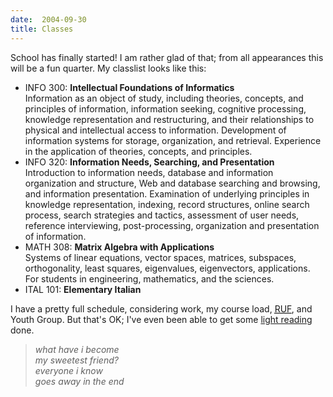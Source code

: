 ```yaml
---
date:  2004-09-30
title: Classes
---
```

<p>School has finally started!  I am rather glad of that; from all appearances this will be a fun quarter.  My classlist looks like this:</p>
<ul>
 <li>INFO 300: <b>Intellectual Foundations of Informatics</b><br />
Information as an object of study, including theories, concepts, and principles of information, information seeking, cognitive processing, knowledge representation and restructuring, and their relationships to physical and intellectual access to information. Development of information systems for storage, organization, and retrieval. Experience in the application of theories, concepts, and principles.</li>
<li>INFO 320: <b>Information Needs, Searching, and Presentation</b><br />
Introduction to information needs, database and information organization and structure, Web and database searching and browsing, and information presentation. Examination of underlying principles in knowledge representation, indexing, record structures, online search process, search strategies and tactics, assessment of user needs, reference interviewing, post-processing, organization and presentation of information.</li>
<li>MATH 308: <b>Matrix Algebra with Applications</b><br />
Systems of linear equations, vector spaces, matrices, subspaces, orthogonality, least squares, eigenvalues, eigenvectors, applications. For students in engineering, mathematics, and the sciences.</li>
<li>ITAL 101: <b>Elementary Italian</b></li>
</ul>
<p>
I have a pretty full schedule, considering work, my course load, <acronym title="Reformed University Fellowship"><a href="http://www.uw.ruf.org">RUF</a></acronym>, and Youth Group.  But that's OK; I've even been able to get some <a href="http://www.cmfnow.com/product.asp?0=339&amp;1=345&amp;3=8826">light reading</a> done.
</p><blockquote><p><i>
what have i become<br />
my sweetest friend?<br />
everyone i know<br />
goes away in the end<br />
</i></p></blockquote>
